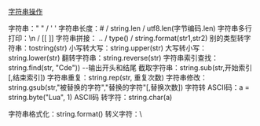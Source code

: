 [字符串操作](file:///D:/Unity%20Lua/Lua%E8%AF%AD%E6%B3%95/Lua%E8%AF%AD%E6%B3%95/Lesson3_String.lua)

字符串：" " / ' '
字符串长度：# / string.len / utf8.len(字节编码.len)
字符串多行打印：\\n / 
[[
]]
字符串拼接： .. / type() / string.format(str1,str2)
别的类型转字符串：tostring(str)
小写转大写：string.upper(str)
大写转小写：string.lower(str)
翻转字符串：string.reverse(str)
字符串索引查找：string.find(str, "Cde"))  --输出开头和结尾
截取字符串：string.sub(str,开始索引[,结束索引]) 
字符串重复：string.rep(str, 重复次数)
字符串修改：string.gsub(str,"被替换的字符","替换的字符"[,替换次数])
字符转 ASCII码：a = string.byte("Lua", 1)
ASCII码 转字符：string.char(a)

字符串格式化：string.format()
转义字符：\